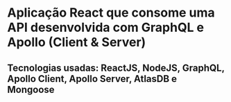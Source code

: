 # Aplicação React que consome uma API desenvolvida com GraphQL e Apollo (Client & Server)
## Tecnologias usadas: ReactJS, NodeJS, GraphQL, Apollo Client, Apollo Server, AtlasDB e Mongoose

